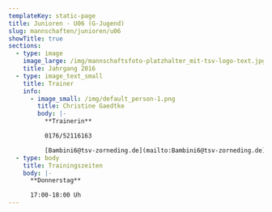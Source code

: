 ```yaml
---
templateKey: static-page
title: Junioren - U06 (G-Jugend)
slug: mannschaften/junioren/u06
showTitle: true
sections:
  - type: image
    image_large: /img/mannschaftsfoto-platzhalter_mit-tsv-logo-text.jpg
    title: Jahrgang 2016
  - type: image_text_small
    title: Trainer
    info:
      - image_small: /img/default_person-1.png
        title: Christine Gaedtke
        body: |-
          **Trainerin**

          0176/52116163

          [Bambini6@tsv-zorneding.de](mailto:Bambini6@tsv-zorneding.de)
  - type: body
    title: Trainingszeiten
    body: |-
      **Donnerstag**

      17:00-18:00 Uh
---
```

